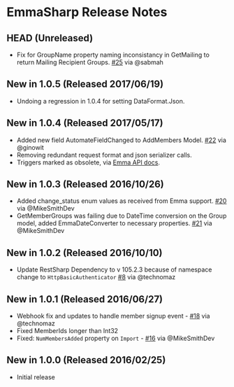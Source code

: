 EmmaSharp Release Notes
=========
## HEAD (Unreleased)
 * Fix for GroupName property naming inconsistancy in GetMailing to return Mailing Recipient Groups. [#25](https://github.com/kylegregory/EmmaSharp/issues/25) via @sabmah

## New in 1.0.5 (Released 2017/06/19)
 * Undoing a regression in 1.0.4 for setting DataFormat.Json.

## New in 1.0.4 (Released 2017/05/17)
* Added new field AutomateFieldChanged to AddMembers Model. [#22](https://github.com/kylegregory/EmmaSharp/pull/22) via @ginowit
* Removing redundant request format and json serializer calls.
* Triggers marked as obsolete, via [Emma API docs](http://api.myemma.com/api/external/triggers.html).

## New in 1.0.3 (Released 2016/10/26)
* Added change_status enum values as received from Emma support. [#20](https://github.com/kylegregory/EmmaSharp/pull/20) via @MikeSmithDev
* GetMemberGroups was failing due to DateTime conversion on the Group model, added EmmaDateConverter to necessary properties. [#21](https://github.com/kylegregory/EmmaSharp/pull/21) via @MikeSmithDev

## New in 1.0.2 (Released 2016/10/10)
* Update RestSharp Dependency to v 105.2.3 because of namespace change to `HttpBasicAuthenticator` [#8](https://github.com/kylegregory/EmmaSharp/issues/8#issuecomment-252004909) via @technomaz

## New in 1.0.1 (Released 2016/06/27)
* Webhook fix and updates to handle member signup event - [#18](https://github.com/kylegregory/EmmaSharp/pull/18) via @technomaz
* Fixed MemberIds longer than Int32
* Fixed: `NumMembersAdded` property on `Import` - [#16](https://github.com/kylegregory/EmmaSharp/pull/16) via @MikeSmithDev

## New in 1.0.0 (Released 2016/02/25)
* Initial release
